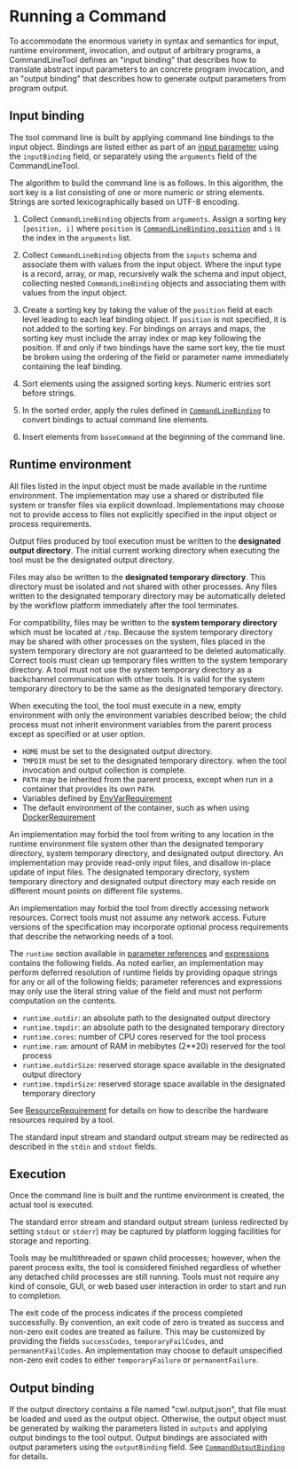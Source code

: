 # Running a Command

To accommodate the enormous variety in syntax and semantics for input, runtime
environment, invocation, and output of arbitrary programs, a CommandLineTool
defines an "input binding" that describes how to translate abstract input
parameters to an concrete program invocation, and an "output binding" that
describes how to generate output parameters from program output.

## Input binding

The tool command line is built by applying command line bindings to the
input object.  Bindings are listed either as part of an [input
parameter](#CommandInputParameter) using the `inputBinding` field, or
separately using the `arguments` field of the CommandLineTool.

The algorithm to build the command line is as follows.  In this algorithm,
the sort key is a list consisting of one or more numeric or string
elements.  Strings are sorted lexicographically based on UTF-8 encoding.

  1. Collect `CommandLineBinding` objects from `arguments`.  Assign a sorting
  key `[position, i]` where `position` is
  [`CommandLineBinding.position`](#CommandLineBinding) and `i`
  is the index in the `arguments` list.

  2. Collect `CommandLineBinding` objects from the `inputs` schema and
  associate them with values from the input object.  Where the input type
  is a record, array, or map, recursively walk the schema and input object,
  collecting nested `CommandLineBinding` objects and associating them with
  values from the input object.

  3. Create a sorting key by taking the value of the `position` field at
  each level leading to each leaf binding object.  If `position` is not
  specified, it is not added to the sorting key.  For bindings on arrays
  and maps, the sorting key must include the array index or map key
  following the position.  If and only if two bindings have the same sort
  key, the tie must be broken using the ordering of the field or parameter
  name immediately containing the leaf binding.

  4. Sort elements using the assigned sorting keys.  Numeric entries sort
  before strings.

  5. In the sorted order, apply the rules defined in
  [`CommandLineBinding`](#CommandLineBinding) to convert bindings to actual
  command line elements.

  6. Insert elements from `baseCommand` at the beginning of the command
  line.

## Runtime environment

All files listed in the input object must be made available in the runtime
environment.  The implementation may use a shared or distributed file
system or transfer files via explicit download.  Implementations may choose
not to provide access to files not explicitly specified in the input object
or process requirements.

Output files produced by tool execution must be written to the **designated
output directory**.  The initial current working directory when executing
the tool must be the designated output directory.

Files may also be written to the **designated temporary directory**.  This
directory must be isolated and not shared with other processes.  Any files
written to the designated temporary directory may be automatically deleted by
the workflow platform immediately after the tool terminates.

For compatibility, files may be written to the **system temporary directory**
which must be located at `/tmp`.  Because the system temporary directory may be
shared with other processes on the system, files placed in the system temporary
directory are not guaranteed to be deleted automatically.  Correct tools must
clean up temporary files written to the system temporary directory.  A tool
must not use the system temporary directory as a backchannel communication with
other tools.  It is valid for the system temporary directory to be the same as
the designated temporary directory.

When executing the tool, the tool must execute in a new, empty environment
with only the environment variables described below; the child process must
not inherit environment variables from the parent process except as
specified or at user option.

  * `HOME` must be set to the designated output directory.
  * `TMPDIR` must be set to the designated temporary directory.
    when the tool invocation and output collection is complete.
  * `PATH` may be inherited from the parent process, except when run in a
    container that provides its own `PATH`.
  * Variables defined by [EnvVarRequirement](#EnvVarRequirement)
  * The default environment of the container, such as when using
    [DockerRequirement](#DockerRequirement)

An implementation may forbid the tool from writing to any location in the
runtime environment file system other than the designated temporary directory,
system temporary directory, and designated output directory.  An implementation
may provide read-only input files, and disallow in-place update of input files.
The designated temporary directory, system temporary directory and designated
output directory may each reside on different mount points on different file
systems.

An implementation may forbid the tool from directly accessing network
resources.  Correct tools must not assume any network access.  Future versions
of the specification may incorporate optional process requirements that
describe the networking needs of a tool.

The `runtime` section available in [parameter references](#Parameter_references)
and [expressions](#Expressions) contains the following fields.  As noted
earlier, an implementation may perform deferred resolution of runtime fields by providing
opaque strings for any or all of the following fields; parameter references
and expressions may only use the literal string value of the field and must
not perform computation on the contents.

  * `runtime.outdir`: an absolute path to the designated output directory
  * `runtime.tmpdir`: an absolute path to the designated temporary directory
  * `runtime.cores`:  number of CPU cores reserved for the tool process
  * `runtime.ram`:    amount of RAM in mebibytes (2\*\*20) reserved for the tool process
  * `runtime.outdirSize`: reserved storage space available in the designated output directory
  * `runtime.tmpdirSize`: reserved storage space available in the designated temporary directory

See [ResourceRequirement](#ResourceRequirement) for details on how to
describe the hardware resources required by a tool.

The standard input stream and standard output stream may be redirected as
described in the `stdin` and `stdout` fields.

## Execution

Once the command line is built and the runtime environment is created, the
actual tool is executed.

The standard error stream and standard output stream (unless redirected by
setting `stdout` or `stderr`) may be captured by platform logging facilities
for storage and reporting.

Tools may be multithreaded or spawn child processes; however, when the
parent process exits, the tool is considered finished regardless of whether
any detached child processes are still running.  Tools must not require any
kind of console, GUI, or web based user interaction in order to start and
run to completion.

The exit code of the process indicates if the process completed
successfully.  By convention, an exit code of zero is treated as success
and non-zero exit codes are treated as failure.  This may be customized by
providing the fields `successCodes`, `temporaryFailCodes`, and
`permanentFailCodes`.  An implementation may choose to default unspecified
non-zero exit codes to either `temporaryFailure` or `permanentFailure`.

## Output binding

If the output directory contains a file named "cwl.output.json", that file
must be loaded and used as the output object.  Otherwise, the output object
must be generated by walking the parameters listed in `outputs` and
applying output bindings to the tool output.  Output bindings are
associated with output parameters using the `outputBinding` field.  See
[`CommandOutputBinding`](#CommandOutputBinding) for details.
